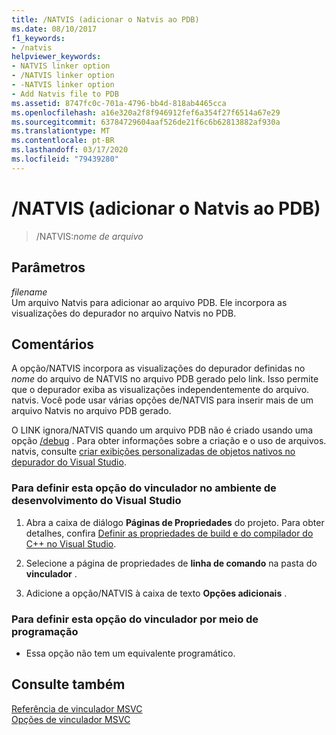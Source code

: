 ```yaml
---
title: /NATVIS (adicionar o Natvis ao PDB)
ms.date: 08/10/2017
f1_keywords:
- /natvis
helpviewer_keywords:
- NATVIS linker option
- /NATVIS linker option
- -NATVIS linker option
- Add Natvis file to PDB
ms.assetid: 8747fc0c-701a-4796-bb4d-818ab4465cca
ms.openlocfilehash: a16e320a2f8f946912fef6a354f27f6514a67e29
ms.sourcegitcommit: 63784729604aaf526de21f6c6b62813882af930a
ms.translationtype: MT
ms.contentlocale: pt-BR
ms.lasthandoff: 03/17/2020
ms.locfileid: "79439280"
---
```

# <a name="natvis-add-natvis-to-pdb"></a>/NATVIS (adicionar o Natvis ao PDB)

> /NATVIS:*nome de arquivo*

## <a name="parameters"></a>Parâmetros

*filename*<br/>
Um arquivo Natvis para adicionar ao arquivo PDB. Ele incorpora as visualizações do depurador no arquivo Natvis no PDB.

## <a name="remarks"></a>Comentários

A opção/NATVIS incorpora as visualizações do depurador definidas no *nome* do arquivo de NATVIS no arquivo PDB gerado pelo link. Isso permite que o depurador exiba as visualizações independentemente do arquivo. natvis. Você pode usar várias opções de/NATVIS para inserir mais de um arquivo Natvis no arquivo PDB gerado.

O LINK ignora/NATVIS quando um arquivo PDB não é criado usando uma opção [/debug](debug-generate-debug-info.md) . Para obter informações sobre a criação e o uso de arquivos. natvis, consulte [criar exibições personalizadas de objetos nativos no depurador do Visual Studio](/visualstudio/debugger/create-custom-views-of-native-objects).

### <a name="to-set-this-linker-option-in-the-visual-studio-development-environment"></a>Para definir esta opção do vinculador no ambiente de desenvolvimento do Visual Studio

1. Abra a caixa de diálogo **Páginas de Propriedades** do projeto. Para obter detalhes, confira [Definir as propriedades de build e do compilador do C++ no Visual Studio](../working-with-project-properties.md).

1. Selecione a página de propriedades de **linha de comando** na pasta do **vinculador** .

1. Adicione a opção/NATVIS à caixa de texto **Opções adicionais** .

### <a name="to-set-this-linker-option-programmatically"></a>Para definir esta opção do vinculador por meio de programação

- Essa opção não tem um equivalente programático.

## <a name="see-also"></a>Consulte também

[Referência de vinculador MSVC](linking.md)<br/>
[Opções de vinculador MSVC](linker-options.md)
